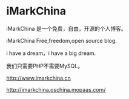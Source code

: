 iMarkChina
==========

iMarkChina 是一个免费，自由，开源的个人博客。

iMarkChina Free,freedom,open source blog.

i have a dream，i have a big dream.

我们只需要PHP不需要MySQL。

http://www.imarkchina.cn

http://imarkchina.oschina.mopaas.com/
